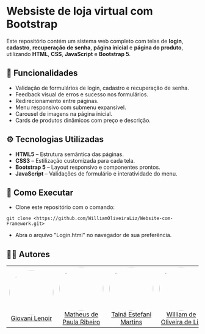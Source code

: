 # Websiste de loja virtual com Bootstrap

Este repositório contém um sistema web completo com telas de **login**, **cadastro**, **recuperação de senha**, **página inicial** e **página do produto**, utilizando **HTML**, **CSS**, **JavaScript** e **Bootstrap 5**.

## 🔨 Funcionalidades
- Validação de formulários de login, cadastro e recuperação de senha.  
- Feedback visual de erros e sucesso nos formulários.  
- Redirecionamento entre páginas.  
- Menu responsivo com submenu expansível.  
- Carousel de imagens na página inicial.  
- Cards de produtos dinâmicos com preço e descrição.  

## ⚙️ Tecnologias Utilizadas
- **HTML5** – Estrutura semântica das páginas.  
- **CSS3** – Estilização customizada para cada tela.  
- **Bootstrap 5** – Layout responsivo e componentes prontos.  
- **JavaScript** – Validações de formulário e interatividade do menu.  

## 🚀 Como Executar
* Clone este repositório com o comando:
```
git clone <https://github.com/WilliamOliveiraLiz/Website-com-Framework.git>
```
* Abra o arquivo "Login.html" no navegador de sua preferência.

## 🧑‍💻 Autores
<table>
<tr>
  <td align="center">
    <a href="https://github.com/LenoirGiovani">
      <img src="https://avatars.githubusercontent.com/u/" width="115" style="border-radius:50%"><br>
      Giovani Lenoir
    </a>
  </td>
  <td align="center">
    <a href="https://github.com/matheus-de-paula-ribeiro">
      <img src="https://avatars.githubusercontent.com/u/" width="115" style="border-radius:50%"><br>
      Matheus de Paula Ribeiro
    </a>
  </td>
  <td align="center">
    <a href="https://github.com/tainaestefani">
      <img src="https://avatars.githubusercontent.com/u/154456749?v=4" width="115" style="border-radius:50%"><br>
      Tainá Estefani Martins
    </a>
  </td>
  <td align="center">
    <a href="https://github.com/WilliamOliveiraLiz">
      <img src="https://avatars.githubusercontent.com/u/" width="115" style="border-radius:50%"><br>
      William de Oliveira de Liz
    </a>
  </td>
</tr>
</table>
